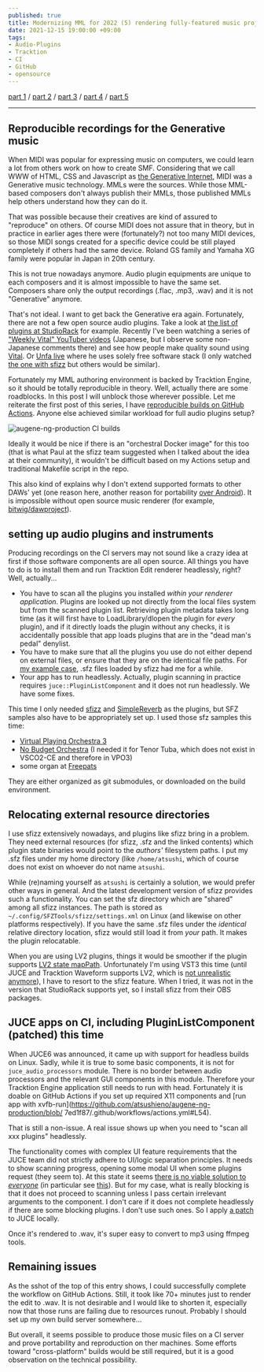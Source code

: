 ```yaml
---
published: true
title: Modernizing MML for 2022 (5) rendering fully-featured music project to MP3, on GitHub Actions
date: 2021-12-15 19:00:00 +09:00
tags:
- Audio-Plugins
- Tracktion
- CI
- GitHub
- opensource
---
```


[part 1](https://atsushieno.github.io/2021/12/15/augene-ng-1.html) / [part 2](https://atsushieno.github.io/2021/12/15/augene-ng-2.html) / [part 3](https://atsushieno.github.io/2021/12/15/augene-ng-3.html) / [part 4](https://atsushieno.github.io/2021/12/15/augene-ng-4.html) / [part 5](https://atsushieno.github.io/2021/12/15/augene-ng-5.html)

----

## Reproducible recordings for the Generative music

When MIDI was popular for expressing music on computers, we could learn a lot from others work on how to create SMF. Considering that we call WWW of HTML, CSS and Javascript as [the Generative Internet](https://dash.harvard.edu/handle/1/9385626), MIDI was a Generative music technology. MMLs were the sources. While those MML-based composers don't always publish their MMLs, those published MMLs help others understand how they can do it.

That was possible because their creatives are kind of assured to "reproduce" on others. Of course MIDI does not assure that in theory, but in practice in earlier ages there were (fortunately?) not too many MIDI devices, so those MIDI songs created for a specific device could be still played completely if others had the same device. Roland GS family and Yamaha XG family were popular in Japan in 20th century.

This is not true nowadays anymore. Audio plugin equipments are unique to each composers and it is almost impossible to have the same set. Composers share only the output recordings (.flac, .mp3, .wav) and it is not "Generative" anymore.

That's not ideal. I want to get back the Generative era again. Fortunately, there are not a few open source audio plugins. Take a look at [the list of plugins at StudioRack](https://studiorack.github.io/studiorack-site/plugins) for example. Recently I've been watching a series of ["Weekly Vital" YouTuber videos](https://www.youtube.com/watch?v=-m5R-CWcOjk) (Japanese, but I observe some non-Japanese comments there) and see how people make quality sound using [Vital](https://vital.audio/). Or [Unfa live](https://www.youtube.com/playlist?list=PLi2LbJnGR-482eAAihWd6exqyp0bQMfPX) where he uses solely free software stack (I only watched [the one with sfizz](https://www.youtube.com/watch?v=xvowEZqgflw) but others would be similar).

Fortunately my MML authoring environment is backed by Tracktion Engine, so it should be totally reproducible in theory. Well, actually there are some roadblocks. In this post I will unblock those wherever possible. Let me reiterate the first post of this series, I have [reproducible builds on GitHub Actions](https://github.com/atsushieno/augene-ng-production/actions). Anyone else achieved similar workload for full audio plugins setup?

![augene-ng-production CI builds](https://i.imgur.com/72Ix9Mp.png)

Ideally it would be nice if there is an "orchestral Docker image" for this too (that is what Paul at the sfizz team suggested when I talked about the idea at their community), it wouldn't be difficult based on my Actions setup and traditional Makefile script in the repo.

This also kind of explains why I don't extend supported formats to other DAWs' yet (one reason here, another reason for portability [over Android](https://github.com/atsushieno/aap-juce)). It is impossible without open source music renderer (for example, [bitwig/dawproject](https://github.com/bitwig/dawproject)).

## setting up audio plugins and instruments

Producing recordings on the CI servers may not sound like a crazy idea at first if those software components are all open source. All things you have to do is to install them and run Tracktion Edit renderer headlessly, right? Well, actually...

- You have to scan all the plugins you installed *within your renderer application*. Plugins are looked up not directly from the local files system but from the scanned plugin list. Retrieving plugin metadata takes long time (as it will first have to LoadLibrary/dlopen the plugin for *every* plugin), and if it directly loads the plugin without any checks, it is accidentally possible that app loads plugins that are in the "dead man's pedal" denylist.
- You have to make sure that all the plugins you use do not either depend on external files, or ensure that they are on the identical file paths. For [my example case](https://github.com/atsushieno/augene-ng/blob/main/samples/mars/), .sfz files loaded by sfizz had me for a while.
- Your app has to run headlessly. Actually, plugin scanning in practice requires `juce::PluginListComponent` and it does not run headlessly. We have some fixes.

This time I only needed [sfizz](https://github.com/sfztools/sfizz/) and [SimpleReverb](https://github.com/szkkng/SimpleReverb) as the plugins, but SFZ samples also have to be appropriately set up. I used those sfz samples this time:

- [Virtual Playing Orchestra 3](http://virtualplaying.com/virtual-playing-orchestra/)
- [No Budget Orchestra](https://www.kvraudio.com/forum/viewtopic.php?t=477350) (I needed it for Tenor Tuba, which does not exist in VSCO2-CE and therefore in VPO3)
- some organ at [Freepats](https://freepats.zenvoid.org/Organ/)

They are either organized as git submodules, or downloaded on the build environment.

## Relocating external resource directories

I use sfizz extensively nowadays, and plugins like sfizz bring in a problem. They need external resources (for sfizz, .sfz and the linked contents) which plugin state binaries would point to the *authors'* filesystem paths. I put my .sfz files under my home directory (like `/home/atsushi`, which of course does not exist on whoever do not name `atsushi`.

While (re)naming yourself as `atsushi` is certainly a solution, we would prefer other ways in general. And the latest development version of sfizz provides such a functionality. You can set the sfz directory which are "shared" among all sfizz instances. The path is stored as `~/.config/SFZTools/sfizz/settings.xml` on Linux (and likewise on other platforms respectively). If you have the same .sfz files under the *identical* relative directory location, sfizz would still load it from *your* path. It makes the plugin relocatable.

When you are using LV2 plugins, things it would be smoother if the plugin supports [LV2 state mapPath](https://lv2plug.in/ns/ext/state#mapPath). Unfortunately I'm using VST3 this time (until JUCE and Tracktion Waveform supports LV2, which is [not unrealistic anymore](https://github.com/juce-framework/JUCE/issues/123#issuecomment-914228048)), I have to resort to the sfizz feature. When I tried, it was not in the version that StudioRack supports yet, so I install sfizz from their OBS packages.

## JUCE apps on CI, including PluginListComponent (patched) this time

When JUCE6 was announced, it came up with support for headless builds on Linux. Sadly, while it is true to some basic components, it is not for `juce_audio_processors` module. There is no border between audio processors and the relevant GUI components in this module. Therefore your Tracktion Engine application still needs to run with head. Fortunately it is doable on GitHub Actions if you set up required X11 components and [run app with xvfb-run](https://github.com/atsushieno/augene-ng-production/blob/ 7ed1f87/.github/workflows/actions.yml#L54).

That is still a non-issue. A real issue shows up when you need to "scan all xxx plugins" headlessly.

The functionality comes with complex UI feature requirements that the JUCE team did not strictly adhere to UI/logic separation principles. It needs to show scanning progress, opening some modal UI when some plugins request (they seem to). At this state it seems [there is no viable solution to *everyone*](https://github.com/juce-framework/JUCE/commits/develop/modules/juce_audio_processors/scanning/juce_PluginListComponent.cpp) (in particular see [this](https://github.com/juce-framework/JUCE/commit/d59230aeccadece5e311ab290abfa2febc30ab05#diff-e406bb2010fd5c828f6709d2fd3a99e2fdedb95e0929784cfaddf1c68410adcb)). But for my case, what is really blocking is that it does not proceed to scanning unless I pass certain irrelevant arguments to the component. I don't care if it does not complete headlessly if there are some blocking plugins. I don't use such ones. So I apply [a patch](https://github.com/atsushieno/augene-ng-production/blob/863b677/juce-plugin-scanner-headless.patch) to JUCE locally.

Once it's rendered to .wav, it's super easy to convert to mp3 using ffmpeg tools.

## Remaining issues

As the sshot of the top of this entry shows, I could successfully complete the workflow on GitHub Actions. Still, it took like 70+ minutes just to render the edit to .wav. It is not desirable and I would like to shorten it, especially now that those runs are failing due to resources runout. Probably I should set up my own build server somewhere...

But overall, it seems possible to produce those music files on a CI server and prove portability and reproduction on ther machines. Some efforts toward "cross-platform" builds would be still required, but it is a good observation on the technical possibility.

